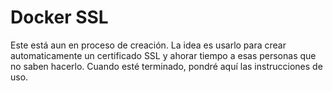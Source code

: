 # Docker SSL

Este está aun en proceso de creación. La idea es usarlo para crear automaticamente un certificado SSL y ahorar tiempo a esas personas que no saben hacerlo.
Cuando esté terminado, pondré aquí las instrucciones de uso. 